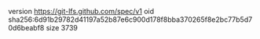 version https://git-lfs.github.com/spec/v1
oid sha256:6d91b29782d41197a52b87e6c900d178f8bba370265f8e2bc77b5d70d6beabf8
size 3739
